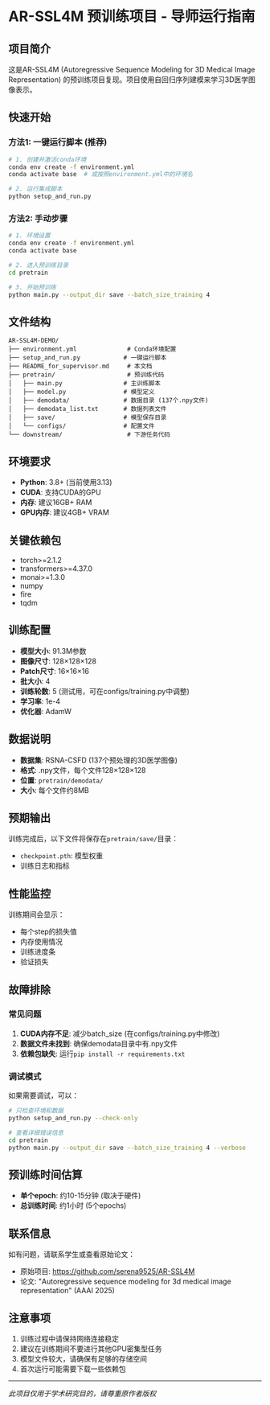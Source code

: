 # AR-SSL4M 预训练项目 - 导师运行指南

## 项目简介
这是AR-SSL4M (Autoregressive Sequence Modeling for 3D Medical Image Representation) 的预训练项目复现。项目使用自回归序列建模来学习3D医学图像表示。

## 快速开始

### 方法1: 一键运行脚本 (推荐)
```bash
# 1. 创建并激活conda环境
conda env create -f environment.yml
conda activate base  # 或按照environment.yml中的环境名

# 2. 运行集成脚本
python setup_and_run.py
```

### 方法2: 手动步骤
```bash
# 1. 环境设置
conda env create -f environment.yml
conda activate base

# 2. 进入预训练目录
cd pretrain

# 3. 开始预训练
python main.py --output_dir save --batch_size_training 4
```

## 文件结构
```
AR-SSL4M-DEMO/
├── environment.yml              # Conda环境配置
├── setup_and_run.py            # 一键运行脚本
├── README_for_supervisor.md     # 本文档
├── pretrain/                    # 预训练代码
│   ├── main.py                 # 主训练脚本
│   ├── model.py                # 模型定义
│   ├── demodata/               # 数据目录 (137个.npy文件)
│   ├── demodata_list.txt       # 数据列表文件
│   ├── save/                   # 模型保存目录
│   └── configs/                # 配置文件
└── downstream/                  # 下游任务代码
```

## 环境要求
- **Python**: 3.8+ (当前使用3.13)
- **CUDA**: 支持CUDA的GPU
- **内存**: 建议16GB+ RAM
- **GPU内存**: 建议4GB+ VRAM

## 关键依赖包
- torch>=2.1.2
- transformers>=4.37.0
- monai>=1.3.0
- numpy
- fire
- tqdm

## 训练配置
- **模型大小**: 91.3M参数
- **图像尺寸**: 128×128×128
- **Patch尺寸**: 16×16×16
- **批大小**: 4
- **训练轮数**: 5 (测试用，可在configs/training.py中调整)
- **学习率**: 1e-4
- **优化器**: AdamW

## 数据说明
- **数据集**: RSNA-CSFD (137个预处理的3D医学图像)
- **格式**: .npy文件，每个文件128×128×128
- **位置**: `pretrain/demodata/`
- **大小**: 每个文件约8MB

## 预期输出
训练完成后，以下文件将保存在`pretrain/save/`目录：
- `checkpoint.pth`: 模型权重
- 训练日志和指标

## 性能监控
训练期间会显示：
- 每个step的损失值
- 内存使用情况
- 训练进度条
- 验证损失

## 故障排除

### 常见问题
1. **CUDA内存不足**: 减少batch_size (在configs/training.py中修改)
2. **数据文件未找到**: 确保demodata目录中有.npy文件
3. **依赖包缺失**: 运行`pip install -r requirements.txt`

### 调试模式
如果需要调试，可以：
```bash
# 只检查环境和数据
python setup_and_run.py --check-only

# 查看详细错误信息
cd pretrain
python main.py --output_dir save --batch_size_training 4 --verbose
```

## 预训练时间估算
- **单个epoch**: 约10-15分钟 (取决于硬件)
- **总训练时间**: 约1小时 (5个epochs)

## 联系信息
如有问题，请联系学生或查看原始论文：
- 原始项目: https://github.com/serena9525/AR-SSL4M
- 论文: "Autoregressive sequence modeling for 3d medical image representation" (AAAI 2025)

## 注意事项
1. 训练过程中请保持网络连接稳定
2. 建议在训练期间不要进行其他GPU密集型任务
3. 模型文件较大，请确保有足够的存储空间
4. 首次运行可能需要下载一些依赖包

---
*此项目仅用于学术研究目的，请尊重原作者版权*

